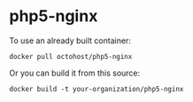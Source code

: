 php5-nginx
==========

To use an already built container:

`docker pull octohost/php5-nginx`

Or you can build it from this source:

`docker build -t your-organization/php5-nginx`
